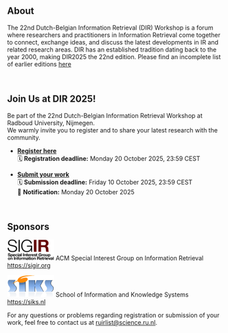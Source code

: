 <br>

## About
The 22nd Dutch-Belgian Information Retrieval (DIR) Workshop is a forum where researchers and practitioners in Information Retrieval come together to connect, exchange ideas, and discuss the latest developments in IR and related research areas. DIR has an established tradition dating back to the year 2000, making DIR2025 the 22nd edition. Please find an incomplete list of earlier editions [here](https://www.informatiewetenschap.org/dir-history.html)

<br>

## Join Us at DIR 2025!

Be part of the 22nd Dutch-Belgian Information Retrieval Workshop at Radboud University, Nijmegen.  
We warmly invite you to register and to share your latest research with the community.


- [**Register here**](https://u1.survey.science.ru.nl/index.php/548355?lang=en)  
  🗓️ **Registration deadline:** Monday 20 October 2025, 23:59 CEST  

- [**Submit your work**](https://informagus.nl/dir2025/cfp)  
  🗓️ **Submission deadline:** Friday 10 October 2025, 23:59 CEST  
  🔔 **Notification:** Monday 20 October 2025  
<br>

## Sponsors

![SIGIR](logo_sigir.png) ACM Special Interest Group on Information Retrieval https://sigir.org

![SIKS](logo_siks.png) School of Information and Knowledge Systems https://siks.nl


For any questions or problems regarding registration or submission of your work, feel free to contact us at  [ruirlist@science.ru.nl](mailto:ruirlist@science.ru.nl).


